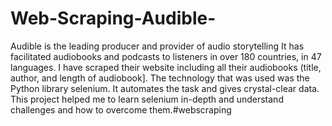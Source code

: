 # Web-Scraping-Audible-
Audible is the leading producer and provider of audio storytelling
It has facilitated audiobooks and podcasts to listeners in over 180 countries, in 47 languages.
I have scraped their website including all their audiobooks (title, author, and length of audiobook]. The technology that was used was the Python library selenium. It automates the task and gives crystal-clear data. This project helped me to learn selenium in-depth and understand challenges and how to overcome them.#webscraping
